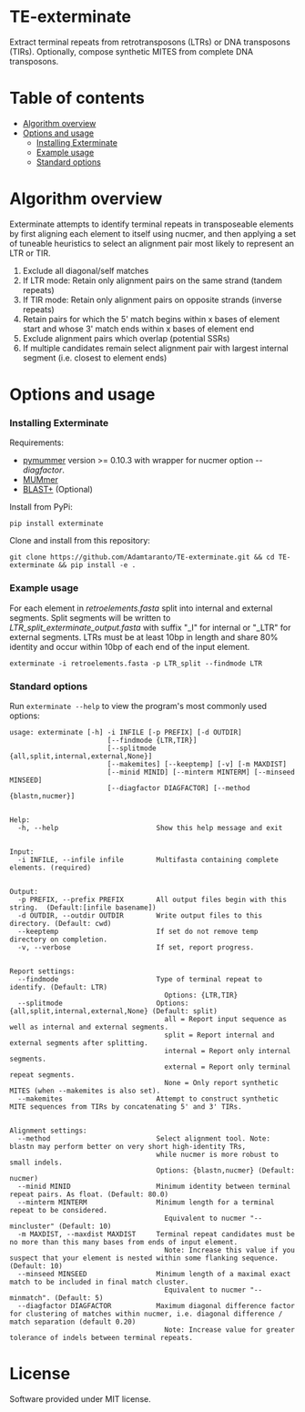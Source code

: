 # TE-exterminate

Extract terminal repeats from retrotransposons (LTRs) or DNA transposons (TIRs). 
Optionally, compose synthetic MITES from complete DNA transposons.  

# Table of contents

* [Algorithm overview](#algorithm-overview)
* [Options and usage](#options-and-usage)
    * [Installing Exterminate](#installing-exterminate)
    * [Example usage](#example-usage)
    * [Standard options](#standard-options)

# Algorithm overview

Exterminate attempts to identify terminal repeats in transposeable elements by first aligning 
each element to itself using nucmer, and then applying a set of tuneable heuristics to select 
an alignment pair most likely to represent an LTR or TIR.  

  1. Exclude all diagonal/self matches 
  2. If LTR mode: Retain only alignment pairs on the same strand (tandem repeats)
  3. If TIR mode: Retain only alignment pairs on opposite strands (inverse repeats)
  4. Retain pairs for which the 5' match begins within x bases of element start
     and whose 3' match ends within x bases of element end
  5. Exclude alignment pairs which overlap (potential SSRs)
  6. If multiple candidates remain select alignment pair with largest internal segment (i.e. closest to element ends)

# Options and usage  

### Installing Exterminate

Requirements: 
  * [pymummer](https://pypi.python.org/pypi/pymummer) version >= 0.10.3 with wrapper for nucmer option *--diagfactor*.
  * [MUMmer](http://mummer.sourceforge.net/)
  * [BLAST+](ftp://ftp.ncbi.nlm.nih.gov/blast/executables/blast+/LATEST/) (Optional)

Install from PyPi:
```
pip install exterminate
```

Clone and install from this repository:
```
git clone https://github.com/Adamtaranto/TE-exterminate.git && cd TE-exterminate && pip install -e .
```

### Example usage  

For each element in *retroelements.fasta* split into internal and external segments. 
Split segments will be written to *LTR_split_exterminate_output.fasta* with suffix "_I" for internal or "_LTR" for external segments.
LTRs must be at least 10bp in length and share 80% identity and occur within 10bp of each end of the input element.

`
exterminate -i retroelements.fasta -p LTR_split --findmode LTR 
`

### Standard options

Run `exterminate --help` to view the program's most commonly used options:

```
usage: exterminate [-h] -i INFILE [-p PREFIX] [-d OUTDIR]
                        [--findmode {LTR,TIR}]
                        [--splitmode {all,split,internal,external,None}]
                        [--makemites] [--keeptemp] [-v] [-m MAXDIST]
                        [--minid MINID] [--minterm MINTERM] [--minseed MINSEED]
                        [--diagfactor DIAGFACTOR] [--method {blastn,nucmer}]


Help:
  -h, --help                        Show this help message and exit


Input:
  -i INFILE, --infile infile        Multifasta containing complete elements. (required)  


Output:
  -p PREFIX, --prefix PREFIX        All output files begin with this string.  (Default:[infile basename])  
  -d OUTDIR, --outdir OUTDIR        Write output files to this directory. (Default: cwd)  
  --keeptemp                        If set do not remove temp directory on completion.
  -v, --verbose                     If set, report progress.


Report settings:
  --findmode                        Type of terminal repeat to identify. (Default: LTR)  
                                      Options: {LTR,TIR}  
  --splitmode                       Options: {all,split,internal,external,None} (Default: split)  
                                      all = Report input sequence as well as internal and external segments.  
                                      split = Report internal and external segments after splitting.  
                                      internal = Report only internal segments.  
                                      external = Report only terminal repeat segments.  
                                      None = Only report synthetic MITES (when --makemites is also set).  
  --makemites                       Attempt to construct synthetic MITE sequences from TIRs by concatenating 5' and 3' TIRs.  


Alignment settings:
  --method                          Select alignment tool. Note: blastn may perform better on very short high-identity TRs,
                                    while nucmer is more robust to small indels.
                                    Options: {blastn,nucmer} (Default: nucmer)
  --minid MINID                     Minimum identity between terminal repeat pairs. As float. (Default: 80.0)  
  --minterm MINTERM                 Minimum length for a terminal repeat to be considered.  
                                      Equivalent to nucmer "--mincluster" (Default: 10)  
  -m MAXDIST, --maxdist MAXDIST     Terminal repeat candidates must be no more than this many bases from ends of input element. 
                                      Note: Increase this value if you suspect that your element is nested within some flanking sequence. (Default: 10)
  --minseed MINSEED                 Minimum length of a maximal exact match to be included in final match cluster. 
                                      Equivalent to nucmer "--minmatch". (Default: 5)
  --diagfactor DIAGFACTOR           Maximum diagonal difference factor for clustering of matches within nucmer, i.e. diagonal difference / match separation (default 0.20) 
                                      Note: Increase value for greater tolerance of indels between terminal repeats.
```

# License

Software provided under MIT license.


